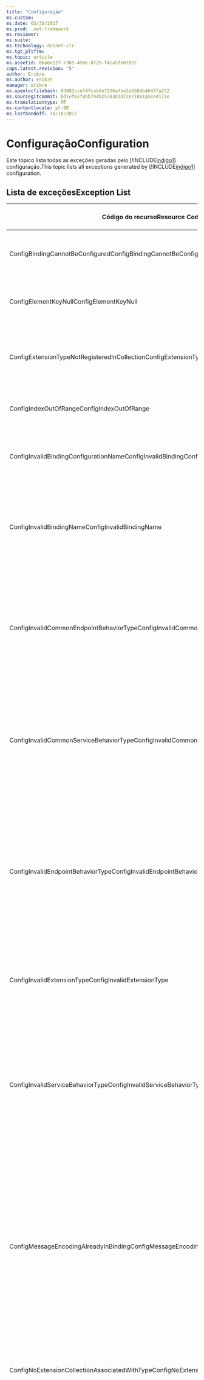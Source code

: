 ```yaml
---
title: "Configuração"
ms.custom: 
ms.date: 03/30/2017
ms.prod: .net-framework
ms.reviewer: 
ms.suite: 
ms.technology: dotnet-clr
ms.tgt_pltfrm: 
ms.topic: article
ms.assetid: 86a6e12f-73b5-450e-8725-f4ca5fe0702c
caps.latest.revision: "5"
author: Erikre
ms.author: erikre
manager: erikre
ms.openlocfilehash: 03881ccef47cab6e7136afbe2a5584b4647fa252
ms.sourcegitcommit: bd1ef61f4bb794b25383d3d72e71041a5ced172e
ms.translationtype: MT
ms.contentlocale: pt-BR
ms.lasthandoff: 10/18/2017
---
```

# <a name="configuration"></a><span data-ttu-id="31a1d-102">Configuração</span><span class="sxs-lookup"><span data-stu-id="31a1d-102">Configuration</span></span>
<span data-ttu-id="31a1d-103">Este tópico lista todas as exceções geradas pelo [!INCLUDE[indigo1](../../../../../includes/indigo1-md.md)] configuração.</span><span class="sxs-lookup"><span data-stu-id="31a1d-103">This topic lists all exceptions generated by [!INCLUDE[indigo1](../../../../../includes/indigo1-md.md)] configuration.</span></span>  
  
## <a name="exception-list"></a><span data-ttu-id="31a1d-104">Lista de exceções</span><span class="sxs-lookup"><span data-stu-id="31a1d-104">Exception List</span></span>  
  
|<span data-ttu-id="31a1d-105">Código do recurso</span><span class="sxs-lookup"><span data-stu-id="31a1d-105">Resource Code</span></span>|<span data-ttu-id="31a1d-106">Cadeia de caracteres de recurso</span><span class="sxs-lookup"><span data-stu-id="31a1d-106">Resource String</span></span>|  
|-------------------|---------------------|  
|<span data-ttu-id="31a1d-107">ConfigBindingCannotBeConfigured</span><span class="sxs-lookup"><span data-stu-id="31a1d-107">ConfigBindingCannotBeConfigured</span></span>|<span data-ttu-id="31a1d-108">A associação no ponto de extremidade de serviço não pode ser configurada.</span><span class="sxs-lookup"><span data-stu-id="31a1d-108">The binding on the service endpoint cannot be configured.</span></span>|  
|<span data-ttu-id="31a1d-109">ConfigElementKeyNull</span><span class="sxs-lookup"><span data-stu-id="31a1d-109">ConfigElementKeyNull</span></span>|<span data-ttu-id="31a1d-110">A chave de elemento de configuração específica não pode ser nula.</span><span class="sxs-lookup"><span data-stu-id="31a1d-110">The specific configuration element key cannot be null.</span></span>|  
|<span data-ttu-id="31a1d-111">ConfigExtensionTypeNotRegisteredInCollection</span><span class="sxs-lookup"><span data-stu-id="31a1d-111">ConfigExtensionTypeNotRegisteredInCollection</span></span>|<span data-ttu-id="31a1d-112">O tipo de extensão específica não está registrado na coleção de extensões específicas.</span><span class="sxs-lookup"><span data-stu-id="31a1d-112">The specific extension type is not registered in the specific extension collection.</span></span>|  
|<span data-ttu-id="31a1d-113">ConfigIndexOutOfRange</span><span class="sxs-lookup"><span data-stu-id="31a1d-113">ConfigIndexOutOfRange</span></span>|<span data-ttu-id="31a1d-114">O valor para o atributo específico está fora do intervalo.</span><span class="sxs-lookup"><span data-stu-id="31a1d-114">The value for the specific attribute is out of range.</span></span>|  
|<span data-ttu-id="31a1d-115">ConfigInvalidBindingConfigurationName</span><span class="sxs-lookup"><span data-stu-id="31a1d-115">ConfigInvalidBindingConfigurationName</span></span>|<span data-ttu-id="31a1d-116">A configuração específica não tem uma associação com o nome específico.</span><span class="sxs-lookup"><span data-stu-id="31a1d-116">The specific configuration does not have a binding with the specific name.</span></span>|  
|<span data-ttu-id="31a1d-117">ConfigInvalidBindingName</span><span class="sxs-lookup"><span data-stu-id="31a1d-117">ConfigInvalidBindingName</span></span>|<span data-ttu-id="31a1d-118">A configuração específica não tem uma associação com o nome específico.</span><span class="sxs-lookup"><span data-stu-id="31a1d-118">The specific configuration does not have a binding with the specific name.</span></span> <span data-ttu-id="31a1d-119">Este é um valor inválido para a associação.</span><span class="sxs-lookup"><span data-stu-id="31a1d-119">This is an invalid value for the binding.</span></span>|  
|<span data-ttu-id="31a1d-120">ConfigInvalidCommonEndpointBehaviorType</span><span class="sxs-lookup"><span data-stu-id="31a1d-120">ConfigInvalidCommonEndpointBehaviorType</span></span>|<span data-ttu-id="31a1d-121">Não é possível adicionar a extensão de comportamento específico para o comportamento de ponto de extremidade comum porque ela não implementa o tipo específico.</span><span class="sxs-lookup"><span data-stu-id="31a1d-121">Cannot add the specific behavior extension to the common endpoint behavior because it does not implement the specific type.</span></span>|  
|<span data-ttu-id="31a1d-122">ConfigInvalidCommonServiceBehaviorType</span><span class="sxs-lookup"><span data-stu-id="31a1d-122">ConfigInvalidCommonServiceBehaviorType</span></span>|<span data-ttu-id="31a1d-123">Não é possível adicionar a extensão de comportamento específico para o comportamento de serviço comum porque ela não implementa o tipo específico.</span><span class="sxs-lookup"><span data-stu-id="31a1d-123">Cannot add the specific behavior extension to the common service behavior because it does not implement the specific type.</span></span>|  
|<span data-ttu-id="31a1d-124">ConfigInvalidEndpointBehaviorType</span><span class="sxs-lookup"><span data-stu-id="31a1d-124">ConfigInvalidEndpointBehaviorType</span></span>|<span data-ttu-id="31a1d-125">Não é possível adicionar a extensão de comportamento específico para o comportamento de ponto de extremidade específico porque o tipo de comportamento subjacente não implementa a interface IServiceBehavior.</span><span class="sxs-lookup"><span data-stu-id="31a1d-125">Cannot add the specific behavior extension to the specific endpoint behavior because the underlying behavior type does not implement the IServiceBehavior interface.</span></span>|  
|<span data-ttu-id="31a1d-126">ConfigInvalidExtensionType</span><span class="sxs-lookup"><span data-stu-id="31a1d-126">ConfigInvalidExtensionType</span></span>|<span data-ttu-id="31a1d-127">O tipo deve derivar da extensão específica a ser usado na coleção.</span><span class="sxs-lookup"><span data-stu-id="31a1d-127">The specific type must derive from the specific extension to be used in the collection.</span></span>|  
|<span data-ttu-id="31a1d-128">ConfigInvalidServiceBehaviorType</span><span class="sxs-lookup"><span data-stu-id="31a1d-128">ConfigInvalidServiceBehaviorType</span></span>|<span data-ttu-id="31a1d-129">Não é possível adicionar a extensão de comportamento ' ao comportamento de serviço com específico nome porque o tipo de comportamento subjacente não implementa a interface IServiceBehavior.</span><span class="sxs-lookup"><span data-stu-id="31a1d-129">Cannot add the behavior extension 'to the service behavior with the specific name because the underlying behavior type does not implement the IServiceBehavior interface.</span></span>|  
|<span data-ttu-id="31a1d-130">ConfigMessageEncodingAlreadyInBinding</span><span class="sxs-lookup"><span data-stu-id="31a1d-130">ConfigMessageEncodingAlreadyInBinding</span></span>|<span data-ttu-id="31a1d-131">Não é possível adicionar o elemento de codificação de mensagem específica.</span><span class="sxs-lookup"><span data-stu-id="31a1d-131">Cannot add the specific message encoding element.</span></span> <span data-ttu-id="31a1d-132">Já existe outro elemento de codificação de mensagem na associação específica.</span><span class="sxs-lookup"><span data-stu-id="31a1d-132">Another message encoding element already exists in the specific binding.</span></span> <span data-ttu-id="31a1d-133">Pode haver apenas uma mensagem de codificação de elemento para cada associação.</span><span class="sxs-lookup"><span data-stu-id="31a1d-133">There can only be one message encoding element for each binding.</span></span>|  
|<span data-ttu-id="31a1d-134">ConfigNoExtensionCollectionAssociatedWithType</span><span class="sxs-lookup"><span data-stu-id="31a1d-134">ConfigNoExtensionCollectionAssociatedWithType</span></span>|<span data-ttu-id="31a1d-135">Não é possível encontrar a coleção de extensões associada à extensão do tipo específico.</span><span class="sxs-lookup"><span data-stu-id="31a1d-135">Cannot find the extension collection associated with extension of the specific type.</span></span>|  
|<span data-ttu-id="31a1d-136">ConfigSectionNotFound</span><span class="sxs-lookup"><span data-stu-id="31a1d-136">ConfigSectionNotFound</span></span>|<span data-ttu-id="31a1d-137">Não é possível criar a seção de configuração específico.</span><span class="sxs-lookup"><span data-stu-id="31a1d-137">The specific configuration section cannot be created.</span></span> <span data-ttu-id="31a1d-138">O arquivo Machine. config está faltando informações.</span><span class="sxs-lookup"><span data-stu-id="31a1d-138">The Machine.config file is missing information.</span></span> <span data-ttu-id="31a1d-139">Verifique se essa seção de configuração está registrada corretamente e se a ortografia do nome da seção.</span><span class="sxs-lookup"><span data-stu-id="31a1d-139">Verify that this configuration section is properly registered and that you have correctly spelled the section name.</span></span> <span data-ttu-id="31a1d-140">Seções do Windows Communication Foundation, execute ServiceModelReg.exe -i para corrigir esse erro.</span><span class="sxs-lookup"><span data-stu-id="31a1d-140">For Windows Communication Foundation sections, run ServiceModelReg.exe -i to fix this error.</span></span>|  
|<span data-ttu-id="31a1d-141">ConfigTransportAlreadyInBinding</span><span class="sxs-lookup"><span data-stu-id="31a1d-141">ConfigTransportAlreadyInBinding</span></span>|<span data-ttu-id="31a1d-142">Não é possível adicionar o elemento de transporte específico.</span><span class="sxs-lookup"><span data-stu-id="31a1d-142">Cannot add the specific transport element.</span></span> <span data-ttu-id="31a1d-143">Já existe outro elemento de transporte na associação específica.</span><span class="sxs-lookup"><span data-stu-id="31a1d-143">Another transport element already exists in the specific binding.</span></span> <span data-ttu-id="31a1d-144">Pode haver apenas uma mensagem de codificação de elemento para cada associação.</span><span class="sxs-lookup"><span data-stu-id="31a1d-144">There can only be one message encoding element for each binding.</span></span>|
